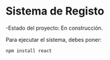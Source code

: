 <h1>Sistema de Registo</h1>

-Estado del proyecto: En construcción. 

Para ejecutar el sistema, debes poner:

```npm install react```
